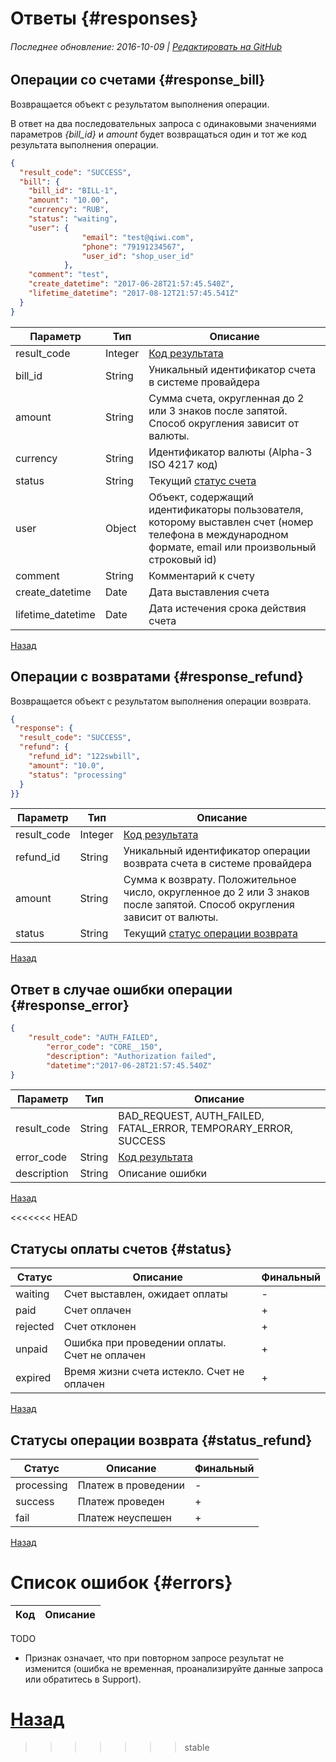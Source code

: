 # Ответы {#responses}

###### Последнее обновление: 2016-10-09 | [Редактировать на GitHub](https://github.com/QIWI-API/bill-payments-rest-api-docs/blob/master/_responses_ru.html.md)

## Операции со счетами {#response_bill}

Возвращается объект с результатом выполнения операции.

<aside class="notice">
В ответ на два последовательных запроса с одинаковыми значениями параметров <i>{bill_id}</i> и <i>amount</i> будет возвращаться один и тот же код результата выполнения операции.
</aside>
	 
~~~json
{  
  "result_code": "SUCCESS",
  "bill": {
    "bill_id": "BILL-1",
    "amount": "10.00",
    "currency": "RUB",
    "status": "waiting",    
    "user": {
                "email": "test@qiwi.com",
                "phone": "79191234567",
                "user_id": "shop_user_id"
            },
    "comment": "test",
    "create_datetime": "2017-06-28T21:57:45.540Z",
    "lifetime_datetime": "2017-08-12T21:57:45.541Z"
  }
}
~~~

Параметр|Тип|Описание
--------|---|--------
result_code|Integer|[Код результата](#errors)
bill_id|String|Уникальный идентификатор счета в системе провайдера
amount|String|Сумма счета, округленная до 2 или 3 знаков после запятой. Способ округления зависит от валюты.
currency|String|Идентификатор валюты (Alpha-3 ISO 4217 код)
status	|String|Текущий [статус счета](#status)
user|Object|Объект, содержащий идентификаторы пользователя, которому выставлен счет (номер телефона в международном формате, email или произвольный строковый id)
comment|String|Комментарий к счету
create_datetime|Date|Дата выставления счета
lifetime_datetime|Date|Дата истечения срока действия счета

<a href="#" onclick="history.back(); return false">Назад</a>

## Операции с возвратами {#response_refund}

Возвращается объект с результатом выполнения операции возврата.

~~~json
{
 "response": {
  "result_code": "SUCCESS",
  "refund": {
    "refund_id": "122swbill",
    "amount": "10.0",
    "status": "processing"
  }
}}
~~~

Параметр|Тип|Описание
--------|---|--------
result_code|Integer|[Код результата](#errors)
refund_id|String|Уникальный идентификатор операции возврата счета в системе провайдера
amount|String|Сумма к возврату. Положительное число, округленное до 2 или 3 знаков после запятой. Способ округления зависит от валюты.
status	|String|Текущий [статус операции возврата](#status_refund)

<a href="#" onclick="history.back(); return false">Назад</a>

## Ответ в случае ошибки операции {#response_error}

~~~json
{ 
	"result_code": "AUTH_FAILED",
        "error_code": "CORE__150",
        "description": "Authorization failed",
        "datetime":"2017-06-28T21:57:45.540Z"
}

~~~

Параметр|Тип|Описание
--------|---|--------
result_code|String| BAD_REQUEST, AUTH_FAILED, FATAL_ERROR, TEMPORARY_ERROR, SUCCESS 
error_code|String|[Код результата](#errors)
description|String|Описание ошибки

<a href="#" onclick="history.back(); return false">Назад</a>


<<<<<<< HEAD
## Статусы оплаты счетов {#status}

Статус|Описание|Финальный
------|--------|---------
waiting | Счет выставлен, ожидает оплаты| -
paid|Счет оплачен|+
rejected|Счет отклонен|+
unpaid|Ошибка при проведении оплаты. Счет не оплачен|+
expired	|Время жизни счета истекло. Счет не оплачен|+

<a href="#" onclick="history.back(); return false">Назад</a>

## Статусы операции возврата {#status_refund}

Статус|Описание|Финальный
------|--------|---------
processing | Платеж в проведении| -
success|Платеж проведен|+
fail|Платеж неуспешен|+

<a href="#" onclick="history.back(); return false">Назад</a>

# Список ошибок {#errors}

Код| Описание 
---|----------
TODO

* Признак означает, что при повторном запросе результат не изменится (ошибка не временная, проанализируйте данные запроса или обратитесь в Support).

<a href="#" onclick="history.back(); return false">Назад</a>
=======
>>>>>>> stable
